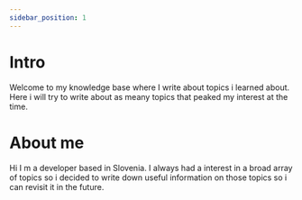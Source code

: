 ```yaml
---
sidebar_position: 1
---
```


# Intro

Welcome to my knowledge base where I write about topics i learned about. Here i will try to write about as meany topics that peaked my interest at the time.

# About me

Hi I m a developer based in Slovenia. I always had a interest in a broad array of topics so i decided to write down useful information on those topics so i can revisit it in the future. 

